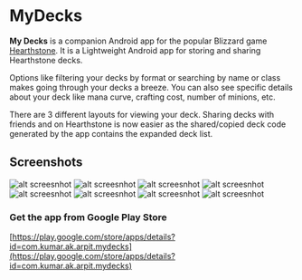 # MyDecks

**My Decks** is a companion Android app for the popular Blizzard game [Hearthstone](https://playhearthstone.com/en-us/). It is a Lightweight Android app for storing and sharing Hearthstone decks.

Options like filtering your decks by format or searching by name or class makes going through your decks a breeze. You can also see specific details about your deck like mana curve, crafting cost, number of minions, etc.

There are 3 different layouts for viewing your deck. Sharing decks with friends and on Hearthstone is now easier as the shared/copied deck code generated by the app contains the expanded deck list.

## Screenshots

![alt screesnhot](https://imgur.com/TwravtW.png)  ![alt screesnhot](https://imgur.com/pYmfdw0.png)
![alt screesnhot](https://imgur.com/2zcBqtF.png)  ![alt screesnhot](https://imgur.com/U8a5QJX.png)
![alt screesnhot](https://imgur.com/ihqte9j.png)  ![alt screesnhot](https://imgur.com/iU19U7r.png)
![alt screesnhot](https://imgur.com/SO9Y796.png)  ![alt screesnhot](https://imgur.com/3C4iSMz.png)


### Get the app from Google Play Store
[https://play.google.com/store/apps/details?id=com.kumar.ak.arpit.mydecks](https://play.google.com/store/apps/details?id=com.kumar.ak.arpit.mydecks)
